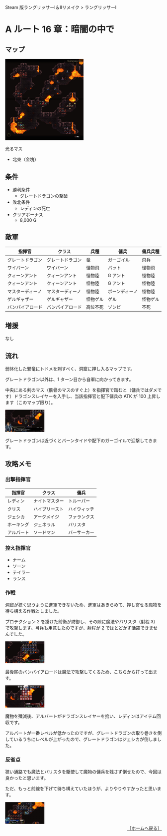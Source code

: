 Steam 版ラングリッサーⅠ＆Ⅱリメイク > ラングリッサーⅠ

# A ルート 16 章：暗闇の中で

## マップ

<div>
  <img src="../images/Chapter16A/Map16A.jpg" width="50%">
</div>

光るマス
- 北東（金塊）

## 条件

- 勝利条件
    - グレートドラゴンの撃破
- 敗北条件
    - レディンの死亡
- クリアボーナス
    - 8,000 G

## 敵軍

|指揮官|クラス|兵種|傭兵|傭兵兵種|
|---|---|---|---|---|
|グレートドラゴン|グレートドラゴン|竜|ガーゴイル|飛兵|
|ワイバーン|ワイバーン|怪物飛|バット|怪物飛|
|クィーンアント|クィーンアント|怪物陸|G アント|怪物陸|
|クィーンアント|クィーンアント|怪物陸|G アント|怪物陸|
|マスターディーノ|マスターディーノ|怪物陸|ボーンディーノ|怪物陸|
|ゲルギャザー|ゲルギャザー|怪物ゲル|ゲル|怪物ゲル|
|バンパイアロード|バンパイアロード|高位不死|ゾンビ|不死|

## 増援

なし

## 流れ

弱体化した邪竜にトドメを刺すべく、洞窟に押し入るマップです。

グレートドラゴン以外は、1 ターン目から自軍に向かってきます。

中央にある剣のマス（骸骨のマスのすぐ上）を指揮官で踏むと（傭兵ではダメです）ドラゴンスレイヤーを入手し、当該指揮官と配下傭兵の ATK が 100 上昇します（このマップ限り）。
<div>
  <img src="../images/Chapter16A/DragonSlayer.jpg" width="25%">
</div>

グレートドラゴンは近づくとバーンタイドや配下のガーゴイルで迎撃してきます。

## 攻略メモ

### 出撃指揮官

|指揮官|クラス|傭兵|
|---|---|---|
|レディン|ナイトマスター|トルーパー|
|クリス|ハイプリースト|ハイウィッチ|
|ジェシカ|アークメイジ|ファランクス|
|ホーキング|ジェネラル|バリスタ|
|アルバート|ソードマン|バーサーカー|

### 控え指揮官

- ナーム
- ソーン
- テイラー
- ランス

### 作戦

洞窟が狭く思うように進軍できないため、進軍はあきらめて、押し寄せる魔物を待ち構える作戦としました。

プロテクション 2 を掛けた前衛が防御し、その隙に魔法やバリスタ（射程 3）で攻撃します。弓兵も用意したのですが、射程が 2 ではとどかず活躍できませんでした。
<div>
  <img src="../images/Chapter16A/Defence.jpg" width="25%">
</div>

最後尾のバンパイアロードは魔法で攻撃してくるため、こちらから打って出ます。
<div>
  <img src="../images/Chapter16A/Magic.jpg" width="25%">
</div>

魔物を殲滅後、アルバートがドラゴンスレイヤーを拾い、レディンはアイテム回収です。

アルバートが一番レベルが低かったのですが、グレートドラゴンの取り巻きを倒しているうちにレベルが上がったので、グレートドラゴンはジェシカが倒しました。

### 反省点

狭い通路でも魔法とバリスタを駆使して魔物の傭兵を残さず倒せたので、今回は良かったと思います。

ただ、もっと前線を下げて待ち構えていたほうが、よりやりやすかったと思います。
<div>
  <img src="../images/Chapter16A/Improvement.jpg" width="25%">
</div>

<div align="right">
  <a href="../README.md">［ホームへ戻る］</a>
</div>
